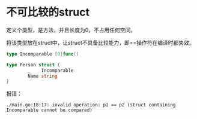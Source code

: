 # 不可比较的struct

定义个类型，是方法，并且长度为0，不占用任何空间。

将该类型放在struct中，让struct不具备比较能力，即==操作符在编译时都失效。

```go
type Incomparable [0]func()
```

```go
type Person struct {
        _    Incomparable
        Name string
}
```

报错：

```
./main.go:18:17: invalid operation: p1 == p2 (struct containing Incomparable cannot be compared)
```
